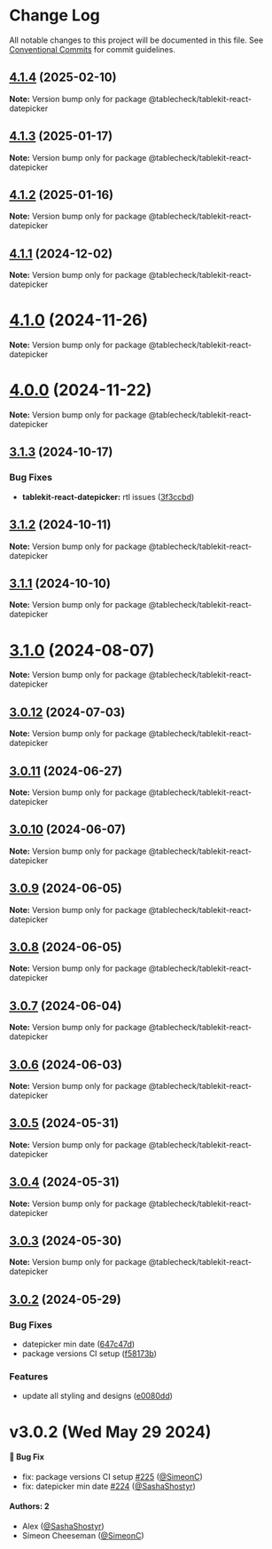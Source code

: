 # Change Log

All notable changes to this project will be documented in this file.
See [Conventional Commits](https://conventionalcommits.org) for commit guidelines.

## [4.1.4](https://github.com/tablecheck/tablekit/compare/@tablecheck/tablekit-react-datepicker@4.1.3...@tablecheck/tablekit-react-datepicker@4.1.4) (2025-02-10)

**Note:** Version bump only for package @tablecheck/tablekit-react-datepicker





## [4.1.3](https://github.com/tablecheck/tablekit/compare/@tablecheck/tablekit-react-datepicker@4.1.2...@tablecheck/tablekit-react-datepicker@4.1.3) (2025-01-17)

**Note:** Version bump only for package @tablecheck/tablekit-react-datepicker





## [4.1.2](https://github.com/tablecheck/tablekit/compare/@tablecheck/tablekit-react-datepicker@4.1.1...@tablecheck/tablekit-react-datepicker@4.1.2) (2025-01-16)

**Note:** Version bump only for package @tablecheck/tablekit-react-datepicker





## [4.1.1](https://github.com/tablecheck/tablekit/compare/@tablecheck/tablekit-react-datepicker@4.1.0...@tablecheck/tablekit-react-datepicker@4.1.1) (2024-12-02)

**Note:** Version bump only for package @tablecheck/tablekit-react-datepicker





# [4.1.0](https://github.com/tablecheck/tablekit/compare/@tablecheck/tablekit-react-datepicker@4.0.0...@tablecheck/tablekit-react-datepicker@4.1.0) (2024-11-26)

**Note:** Version bump only for package @tablecheck/tablekit-react-datepicker





# [4.0.0](https://github.com/tablecheck/tablekit/compare/@tablecheck/tablekit-react-datepicker@3.1.3...@tablecheck/tablekit-react-datepicker@4.0.0) (2024-11-22)

**Note:** Version bump only for package @tablecheck/tablekit-react-datepicker





## [3.1.3](https://github.com/tablecheck/tablekit/compare/@tablecheck/tablekit-react-datepicker@3.1.2...@tablecheck/tablekit-react-datepicker@3.1.3) (2024-10-17)


### Bug Fixes

* **tablekit-react-datepicker:** rtl issues ([3f3ccbd](https://github.com/tablecheck/tablekit/commit/3f3ccbdff23b0aa99929ac0ca2262f20c60455ea))





## [3.1.2](https://github.com/tablecheck/tablekit/compare/@tablecheck/tablekit-react-datepicker@3.1.1...@tablecheck/tablekit-react-datepicker@3.1.2) (2024-10-11)

**Note:** Version bump only for package @tablecheck/tablekit-react-datepicker





## [3.1.1](https://github.com/tablecheck/tablekit/compare/@tablecheck/tablekit-react-datepicker@3.1.0...@tablecheck/tablekit-react-datepicker@3.1.1) (2024-10-10)

**Note:** Version bump only for package @tablecheck/tablekit-react-datepicker





# [3.1.0](https://github.com/tablecheck/tablekit/compare/@tablecheck/tablekit-react-datepicker@3.0.12...@tablecheck/tablekit-react-datepicker@3.1.0) (2024-08-07)

**Note:** Version bump only for package @tablecheck/tablekit-react-datepicker





## [3.0.12](https://github.com/tablecheck/tablekit/compare/@tablecheck/tablekit-react-datepicker@3.0.11...@tablecheck/tablekit-react-datepicker@3.0.12) (2024-07-03)

**Note:** Version bump only for package @tablecheck/tablekit-react-datepicker





## [3.0.11](https://github.com/tablecheck/tablekit/compare/@tablecheck/tablekit-react-datepicker@3.0.10...@tablecheck/tablekit-react-datepicker@3.0.11) (2024-06-27)

**Note:** Version bump only for package @tablecheck/tablekit-react-datepicker





## [3.0.10](https://github.com/tablecheck/tablekit/compare/@tablecheck/tablekit-react-datepicker@3.0.9...@tablecheck/tablekit-react-datepicker@3.0.10) (2024-06-07)

**Note:** Version bump only for package @tablecheck/tablekit-react-datepicker





## [3.0.9](https://github.com/tablecheck/tablekit/compare/@tablecheck/tablekit-react-datepicker@3.0.8...@tablecheck/tablekit-react-datepicker@3.0.9) (2024-06-05)

**Note:** Version bump only for package @tablecheck/tablekit-react-datepicker





## [3.0.8](https://github.com/tablecheck/tablekit/compare/@tablecheck/tablekit-react-datepicker@3.0.7...@tablecheck/tablekit-react-datepicker@3.0.8) (2024-06-05)

**Note:** Version bump only for package @tablecheck/tablekit-react-datepicker





## [3.0.7](https://github.com/tablecheck/tablekit/compare/@tablecheck/tablekit-react-datepicker@3.0.6...@tablecheck/tablekit-react-datepicker@3.0.7) (2024-06-04)

**Note:** Version bump only for package @tablecheck/tablekit-react-datepicker





## [3.0.6](https://github.com/tablecheck/tablekit/compare/@tablecheck/tablekit-react-datepicker@3.0.5...@tablecheck/tablekit-react-datepicker@3.0.6) (2024-06-03)

**Note:** Version bump only for package @tablecheck/tablekit-react-datepicker





## [3.0.5](https://github.com/tablecheck/tablekit/compare/@tablecheck/tablekit-react-datepicker@3.0.4...@tablecheck/tablekit-react-datepicker@3.0.5) (2024-05-31)

**Note:** Version bump only for package @tablecheck/tablekit-react-datepicker





## [3.0.4](https://github.com/tablecheck/tablekit/compare/@tablecheck/tablekit-react-datepicker@3.0.3...@tablecheck/tablekit-react-datepicker@3.0.4) (2024-05-31)

**Note:** Version bump only for package @tablecheck/tablekit-react-datepicker





## [3.0.3](https://github.com/tablecheck/tablekit/compare/@tablecheck/tablekit-react-datepicker@3.0.2...@tablecheck/tablekit-react-datepicker@3.0.3) (2024-05-30)

**Note:** Version bump only for package @tablecheck/tablekit-react-datepicker





## [3.0.2](https://github.com/tablecheck/tablekit/compare/@tablecheck/tablekit-react-datepicker@3.0.0-next.30...@tablecheck/tablekit-react-datepicker@3.0.2) (2024-05-29)


### Bug Fixes

* datepicker min date ([647c47d](https://github.com/tablecheck/tablekit/commit/647c47d306d1d7a3fc0471b58429e68b463bf1bc))
* package versions CI setup ([f58173b](https://github.com/tablecheck/tablekit/commit/f58173b46547ceca7c70ad1226acbc9de579387c))


### Features

* update all styling and designs ([e0080dd](https://github.com/tablecheck/tablekit/commit/e0080dd5d8d5147a02a7d2fbdf667dc3e27b37f2))





# v3.0.2 (Wed May 29 2024)

#### 🐛 Bug Fix

- fix: package versions CI setup [#225](https://github.com/tablecheck/tablekit/pull/225) ([@SimeonC](https://github.com/SimeonC))
- fix: datepicker min date [#224](https://github.com/tablecheck/tablekit/pull/224) ([@SashaShostyr](https://github.com/SashaShostyr))

#### Authors: 2

- Alex ([@SashaShostyr](https://github.com/SashaShostyr))
- Simeon Cheeseman ([@SimeonC](https://github.com/SimeonC))
